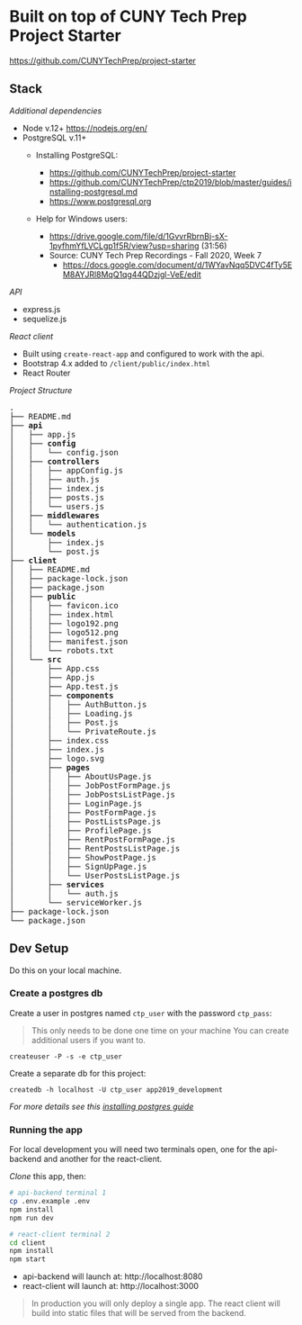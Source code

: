 # Built on top of CUNY Tech Prep Project Starter
https://github.com/CUNYTechPrep/project-starter

## Stack
*Additional dependencies*
 - Node v.12+ https://nodejs.org/en/
 - PostgreSQL v.11+
    - Installing PostgreSQL:
      - https://github.com/CUNYTechPrep/project-starter
      - https://github.com/CUNYTechPrep/ctp2019/blob/master/guides/installing-postgresql.md
      - https://www.postgresql.org

    - Help for Windows users:
      - https://drive.google.com/file/d/1GvvrRbrnBj-sX-1pyfhmYfLVCLgp1f5R/view?usp=sharing (31:56)
      - Source: CUNY Tech Prep Recordings - Fall 2020, Week 7
        - https://docs.google.com/document/d/1WYavNqq5DVC4fTy5EM8AYJRl8MqQ1qg44QDzjgl-VeE/edit

*API*

- express.js
- sequelize.js

*React client*

- Built using `create-react-app` and configured to work with the api.
- Bootstrap 4.x added to `/client/public/index.html`
- React Router

*Project Structure*

<pre>
.
├── README.md
├── <strong>api</strong>
│   ├── app.js
│   ├── <strong>config</strong>
│   │   └── config.json
│   ├── <strong>controllers</strong>
│   │   ├── appConfig.js
│   │   ├── auth.js
│   │   ├── index.js
│   │   ├── posts.js
│   │   └── users.js
│   ├── <strong>middlewares</strong>
│   │   └── authentication.js
│   └── <strong>models</strong>
│       ├── index.js
│       └── post.js
├── <strong>client</strong>
│   ├── README.md
│   ├── package-lock.json
│   ├── package.json
│   ├── <strong>public</strong>
│   │   ├── favicon.ico
│   │   ├── index.html
│   │   ├── logo192.png
│   │   ├── logo512.png
│   │   ├── manifest.json
│   │   └── robots.txt
│   └── <strong>src</strong>
│       ├── App.css
│       ├── App.js
│       ├── App.test.js
│       ├── <strong>components</strong>
│       │   ├── AuthButton.js
│       │   ├── Loading.js
│       │   ├── Post.js
│       │   └── PrivateRoute.js
│       ├── index.css
│       ├── index.js
│       ├── logo.svg
│       ├── <strong>pages</strong>
│       │   ├── AboutUsPage.js
│       │   ├── JobPostFormPage.js
│       │   ├── JobPostsListPage.js
│       │   ├── LoginPage.js
│       │   ├── PostFormPage.js
│       │   ├── PostListsPage.js
│       │   ├── ProfilePage.js
│       │   ├── RentPostFormPage.js
│       │   ├── RentPostsListPage.js
│       │   ├── ShowPostPage.js
│       │   ├── SignUpPage.js
│       │   └── UserPostsListPage.js
│       ├── <strong>services</strong>
│       │   └── auth.js
│       └── serviceWorker.js
├── package-lock.json
└── package.json
</pre>


## Dev Setup

Do this on your local machine.

### Create a postgres db

Create a user in postgres named `ctp_user` with the password `ctp_pass`:

> This only needs to be done one time on your machine
> You can create additional users if you want to.

```
createuser -P -s -e ctp_user
```

Create a separate db for this project:

```
createdb -h localhost -U ctp_user app2019_development
```

*For more details see this [installing postgres guide](https://github.com/CUNYTechPrep/ctp2019/blob/master/guides/installing-postgresql.md)*

### Running the app

For local development you will need two terminals open, one for the api-backend and another for the react-client.

*Clone* this app, then:

```bash
# api-backend terminal 1
cp .env.example .env
npm install
npm run dev
```

```bash
# react-client terminal 2
cd client
npm install
npm start
```

- api-backend will launch at: http://localhost:8080
- react-client will launch at: http://localhost:3000

> In production you will only deploy a single app. The react client will build into static files that will be served from the backend.
